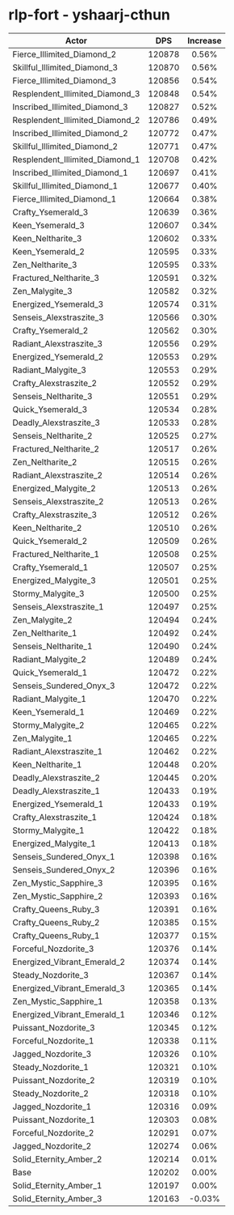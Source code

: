 # rlp-fort - yshaarj-cthun
| Actor | DPS | Increase |
|---|:---:|:---:|
|Fierce_Illimited_Diamond_2|120878|0.56%|
|Skillful_Illimited_Diamond_3|120870|0.56%|
|Fierce_Illimited_Diamond_3|120856|0.54%|
|Resplendent_Illimited_Diamond_3|120848|0.54%|
|Inscribed_Illimited_Diamond_3|120827|0.52%|
|Resplendent_Illimited_Diamond_2|120786|0.49%|
|Inscribed_Illimited_Diamond_2|120772|0.47%|
|Skillful_Illimited_Diamond_2|120771|0.47%|
|Resplendent_Illimited_Diamond_1|120708|0.42%|
|Inscribed_Illimited_Diamond_1|120697|0.41%|
|Skillful_Illimited_Diamond_1|120677|0.40%|
|Fierce_Illimited_Diamond_1|120664|0.38%|
|Crafty_Ysemerald_3|120639|0.36%|
|Keen_Ysemerald_3|120607|0.34%|
|Keen_Neltharite_3|120602|0.33%|
|Keen_Ysemerald_2|120595|0.33%|
|Zen_Neltharite_3|120595|0.33%|
|Fractured_Neltharite_3|120591|0.32%|
|Zen_Malygite_3|120582|0.32%|
|Energized_Ysemerald_3|120574|0.31%|
|Senseis_Alexstraszite_3|120566|0.30%|
|Crafty_Ysemerald_2|120562|0.30%|
|Radiant_Alexstraszite_3|120556|0.29%|
|Energized_Ysemerald_2|120553|0.29%|
|Radiant_Malygite_3|120553|0.29%|
|Crafty_Alexstraszite_2|120552|0.29%|
|Senseis_Neltharite_3|120551|0.29%|
|Quick_Ysemerald_3|120534|0.28%|
|Deadly_Alexstraszite_3|120533|0.28%|
|Senseis_Neltharite_2|120525|0.27%|
|Fractured_Neltharite_2|120517|0.26%|
|Zen_Neltharite_2|120515|0.26%|
|Radiant_Alexstraszite_2|120514|0.26%|
|Energized_Malygite_2|120513|0.26%|
|Senseis_Alexstraszite_2|120513|0.26%|
|Crafty_Alexstraszite_3|120512|0.26%|
|Keen_Neltharite_2|120510|0.26%|
|Quick_Ysemerald_2|120509|0.26%|
|Fractured_Neltharite_1|120508|0.25%|
|Crafty_Ysemerald_1|120507|0.25%|
|Energized_Malygite_3|120501|0.25%|
|Stormy_Malygite_3|120500|0.25%|
|Senseis_Alexstraszite_1|120497|0.25%|
|Zen_Malygite_2|120494|0.24%|
|Zen_Neltharite_1|120492|0.24%|
|Senseis_Neltharite_1|120490|0.24%|
|Radiant_Malygite_2|120489|0.24%|
|Quick_Ysemerald_1|120472|0.22%|
|Senseis_Sundered_Onyx_3|120472|0.22%|
|Radiant_Malygite_1|120470|0.22%|
|Keen_Ysemerald_1|120469|0.22%|
|Stormy_Malygite_2|120465|0.22%|
|Zen_Malygite_1|120465|0.22%|
|Radiant_Alexstraszite_1|120462|0.22%|
|Keen_Neltharite_1|120448|0.20%|
|Deadly_Alexstraszite_2|120445|0.20%|
|Deadly_Alexstraszite_1|120433|0.19%|
|Energized_Ysemerald_1|120433|0.19%|
|Crafty_Alexstraszite_1|120424|0.18%|
|Stormy_Malygite_1|120422|0.18%|
|Energized_Malygite_1|120413|0.18%|
|Senseis_Sundered_Onyx_1|120398|0.16%|
|Senseis_Sundered_Onyx_2|120396|0.16%|
|Zen_Mystic_Sapphire_3|120395|0.16%|
|Zen_Mystic_Sapphire_2|120393|0.16%|
|Crafty_Queens_Ruby_3|120391|0.16%|
|Crafty_Queens_Ruby_2|120385|0.15%|
|Crafty_Queens_Ruby_1|120377|0.15%|
|Forceful_Nozdorite_3|120376|0.14%|
|Energized_Vibrant_Emerald_2|120374|0.14%|
|Steady_Nozdorite_3|120367|0.14%|
|Energized_Vibrant_Emerald_3|120365|0.14%|
|Zen_Mystic_Sapphire_1|120358|0.13%|
|Energized_Vibrant_Emerald_1|120346|0.12%|
|Puissant_Nozdorite_3|120345|0.12%|
|Forceful_Nozdorite_1|120338|0.11%|
|Jagged_Nozdorite_3|120326|0.10%|
|Steady_Nozdorite_1|120321|0.10%|
|Puissant_Nozdorite_2|120319|0.10%|
|Steady_Nozdorite_2|120318|0.10%|
|Jagged_Nozdorite_1|120316|0.09%|
|Puissant_Nozdorite_1|120303|0.08%|
|Forceful_Nozdorite_2|120291|0.07%|
|Jagged_Nozdorite_2|120274|0.06%|
|Solid_Eternity_Amber_2|120214|0.01%|
|Base|120202|0.00%|
|Solid_Eternity_Amber_1|120197|0.00%|
|Solid_Eternity_Amber_3|120163|-0.03%|
